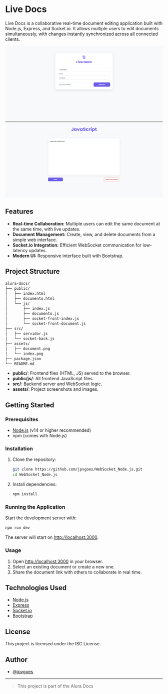 # Live Docs

Live Docs is a collaborative real-time document editing application built with Node.js, Express, and Socket.io. It allows multiple users to edit documents simultaneously, with changes instantly synchronized across all connected clients.

<p align="center">
  <img src="assets/index.png" alt="Home page screenshot" width="600"/>
  <br>
  <img src="assets/document.png" alt="Document editing screenshot" width="600"/>
</p>

## Features

- **Real-time Collaboration:** Multiple users can edit the same document at the same time, with live updates.
- **Document Management:** Create, view, and delete documents from a simple web interface.
- **Socket.io Integration:** Efficient WebSocket communication for low-latency updates.
- **Modern UI:** Responsive interface built with Bootstrap.

## Project Structure

```
alura-docs/
├── public/
│   ├── index.html
│   ├── documento.html
│   └── js/
│       ├── index.js
│       ├── documento.js
│       ├── socket-front-index.js
│       └── socket-front-document.js
├── src/
│   ├── servidor.js
│   └── socket-back.js
├── assets/
│   ├── document.png
│   └── index.png
├── package.json
└── README.md
```

- **public/**: Frontend files (HTML, JS) served to the browser.
- **public/js/**: All frontend JavaScript files.
- **src/**: Backend server and WebSocket logic.
- **assets/**: Project screenshots and images.

## Getting Started

### Prerequisites

- [Node.js](https://nodejs.org/) (v14 or higher recommended)
- npm (comes with Node.js)

### Installation

1. Clone the repository:

   ```sh
   git clone https://github.com/jpvgoes/WebSocket_Node.js.git
   cd WebSocket_Node.js
   ```

2. Install dependencies:
   ```sh
   npm install
   ```

### Running the Application

Start the development server with:

```sh
npm run dev
```

The server will start on [http://localhost:3000](http://localhost:3000).

### Usage

1. Open [http://localhost:3000](http://localhost:3000) in your browser.
2. Select an existing document or create a new one.
3. Share the document link with others to collaborate in real time.

## Technologies Used

- [Node.js](https://nodejs.org/)
- [Express](https://expressjs.com/)
- [Socket.io](https://socket.io/)
- [Bootstrap](https://getbootstrap.com/)

## License

This project is licensed under the ISC License.

## Author

- [@jpvgoes](https://github.com/jpvgoes)

---

> This project is part of the Alura Docs
